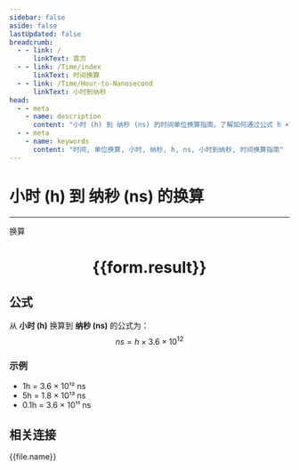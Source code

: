 ```yaml
---
sidebar: false
aside: false
lastUpdated: false
breadcrumb:
  - - link: /
      linkText: 首页
  - - link: /Time/index
      linkText: 时间换算
  - - link: /Time/Hour-to-Nanosecond
      linkText: 小时到纳秒
head:
  - - meta
    - name: description
      content: "小时 (h) 到 纳秒 (ns) 的时间单位换算指南。了解如何通过公式 h × 3.6 × 10¹² 换算为纳秒。"
  - - meta
    - name: keywords
      content: "时间, 单位换算, 小时, 纳秒, h, ns, 小时到纳秒, 时间换算指南"
---
```

# 小时 (h) 到 纳秒 (ns) 的换算

---
<script setup>
import { onMounted, reactive, inject, ref } from 'vue'
import { NButton,NForm ,NFormItem,NInput,NInputNumber,NSelect,NCard,useMessage,NGrid ,NGi  } from 'naive-ui'
import { defineClientComponent } from 'vitepress'
import { Time } from '../../files';

const convert = inject('convert')

const form = reactive({
  number: null,
  result: '',
})

const convertHandler = () => {
  if (form.number !== null && !isNaN(form.number)) {
    const convertedValue = parseFloat(form.number) * 3600000000000
    form.result = `${form.number}h = ${convertedValue.toFixed(0)}ns`
  } else {
    form.result = '请输入有效的数值。'
  }
}
</script>

<n-form size="large" :model="form">
  <n-form-item label="小时 (h)">
    <n-input-number v-model:value="form.number" placeholder="输入小时" style="width: 100%" />
  </n-form-item>
  <n-form-item>
    <n-button type="info" @click="convertHandler" block>换算</n-button>
  </n-form-item>
</n-form>

<n-card  embedded :bordered="false" hoverable>
  <div  style="text-align:center">
    <h1>{{form.result}}</h1>
  </div>
</n-card>

## 公式

从 **小时 (h)** 换算到 **纳秒 (ns)** 的公式为：
$$ ns = h \times 3.6 \times 10^{12} $$

### 示例
- 1h = 3.6 × 10¹² ns
- 5h = 1.8 × 10¹³ ns
- 0.1h = 3.6 × 10¹¹ ns
## 相关连接
<n-grid x-gap="12" :cols="2">
  <n-gi v-for="(file, index) in Time" :key="index">
    <n-button
      text
      tag="a"
      :href="file.path"
      type="info"
    >
      {{file.name}}
    </n-button>
  </n-gi>
</n-grid>
